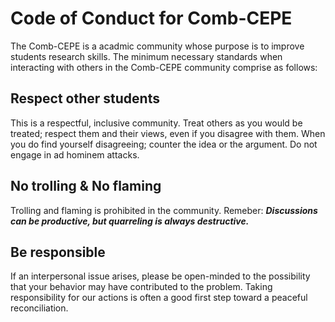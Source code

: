 Code of Conduct for Comb-CEPE
====
The Comb-CEPE is a acadmic community whose purpose is to improve students research skills. The minimum necessary standards when interacting with others in the Comb-CEPE community comprise as follows:

## Respect other students 
This is a respectful, inclusive community. Treat others as you would be treated; respect them and their views, even if you disagree with them. When you do find yourself disagreeing; counter the idea or the argument. Do not engage in ad hominem attacks.
## No trolling & No flaming
Trolling and flaming is prohibited in the community. Remeber: ***Discussions can be productive, but quarreling is always destructive.***
## Be responsible 
If an interpersonal issue arises, please be open-minded to the possibility that your behavior may have contributed to the problem. Taking responsibility for our actions is often a good first step toward a peaceful reconciliation.

